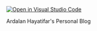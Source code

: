 [![Open in Visual Studio Code](https://img.shields.io/badge/Open%20in-Visal%20Studio%20Code-blue?style=for-the-badge&logo=visualstudiocode)](https://open.vscode.dev/Ardalanhayatifar/ardalanhayatifar.github.io)


Ardalan Hayatifar's Personal Blog

